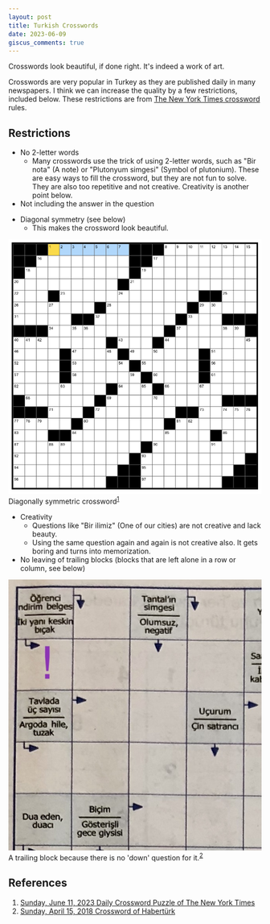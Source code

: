 ```yaml
---
layout: post
title: Turkish Crosswords
date: 2023-06-09
giscus_comments: true
---
```


Crosswords look beautiful, if done right. It's indeed a work of art.

Crosswords are very popular in Turkey as they are published daily in many newspapers. I think we can increase the quality by a few restrictions, included below. These restrictions are from [The New York Times crossword](https://www.nytimes.com/crosswords) rules.

## Restrictions

- No 2-letter words
    - Many crosswords use the trick of using 2-letter words, such as "Bir nota" (A note) or "Plutonyum simgesi" (Symbol of plutonium). These are easy ways to fill the crossword, but they are not fun to solve. They are also too repetitive and not creative. Creativity is another point below.
- Not including the answer in the question
<!-- should include an example here -->
- Diagonal symmetry (see below)
    - This makes the crossword look beautiful.

<div class="row justify-content-center">
    <div class="col-md-6">
        <img src="/assets/img/puzzles/symmetric.png" title="symmetric" class="img-fluid rounded z-depth-1">
    </div>
</div>
<div class="caption">
    Diagonally symmetric crossword<sup><a href="#references">1</a></sup>
</div>

- Creativity
    - Questions like "Bir ilimiz" (One of our cities) are not creative and lack beauty.
    - Using the same question again and again is not creative also. It gets boring and turns into memorization.
- No leaving of trailing blocks (blocks that are left alone in a row or column, see below)

<div class="row justify-content-center">
    <div class="col-md-6">
        <img src="/assets/img/puzzles/trailing.jpg" title="trailing" class="img-fluid rounded z-depth-1">
    </div>
</div>
<div class="caption">
    A trailing block because there is no 'down' question for it.<sup><a href="#references">2</a></sup>
</div>

<!-- continue with the restrictions -->

## References

1. [Sunday, June 11, 2023 Daily Crossword Puzzle of The New York Times](https://www.nytimes.com/crosswords/game/daily/2023/06/11)
2. [Sunday, April 15, 2018 Crossword of Habertürk](https://kalustsalcioglu.com/2018/04/15/15-nisan-2018-haberturk-gazetesi-cengel-bulmaca-fotograftaki-oyuncu/)